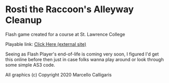 # Rosti the Raccoon's Alleyway Cleanup

Flash game created for a course at St. Lawrence College

Playable link: [Click Here (external site)](https://cdn.pub.marcellx.ca/flash/rosti-game.html)

Seeing as Flash Player's end-of-life is coming very soon, I figured I'd get this online before then just in case folks wanna play around or look through some simple AS3 code.

All graphics (c) Copyright 2020 Marcello Calligaris
